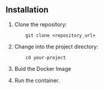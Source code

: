 ## Installation

1. Clone the repository:

    ```
        git clone <repository_url>
    ```


2. Change into the project directory:
    ```
        cd your-project
    ``` 

3. Buld the Docker Image

4. Run the container.